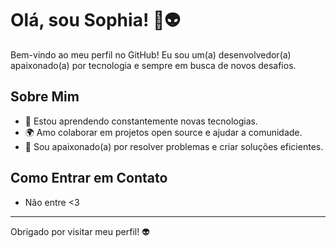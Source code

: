 # Olá, sou Sophia! 🐀👽

Bem-vindo ao meu perfil no GitHub! Eu sou um(a) desenvolvedor(a) apaixonado(a) por tecnologia e sempre em busca de novos desafios.

## Sobre Mim

- 🌱 Estou aprendendo constantemente novas tecnologias.
- 🌍 Amo colaborar em projetos open source e ajudar a comunidade.
- 🧩 Sou apaixonado(a) por resolver problemas e criar soluções eficientes.

## Como Entrar em Contato

- Não entre <3

---

Obrigado por visitar meu perfil! 👽
